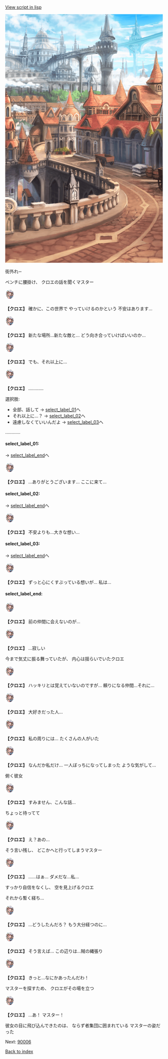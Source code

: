 [View script in lisp](../scripts/10331202.txt)

![town.png](../images/backgrounds/town.png)

街外れ─

ベンチに腰掛け、
クロエの話を聞くマスター

<img src="../images/units/103311.png" alt="103311.png" height="34"/>

**【クロエ】**
確かに、この世界で
やっていけるのかという
不安はあります…

<img src="../images/units/103311.png" alt="103311.png" height="34"/>

**【クロエ】**
新たな場所…新たな敵と…
どう向き合っていけばいいのか…

<img src="../images/units/103311.png" alt="103311.png" height="34"/>

**【クロエ】**
でも、それ以上に…

<img src="../images/units/103311.png" alt="103311.png" height="34"/>

**【クロエ】**
…………

選択肢:
- 全部、話して → [select_label_01](#select_label_01)へ
- それ以上に…？ → [select_label_02](#select_label_02)へ
- 遠慮しなくていいんだよ → [select_label_03](#select_label_03)へ

…………

#### select_label_01:
 → [select_label_end](#select_label_end)へ

<img src="../images/units/103311.png" alt="103311.png" height="34"/>

**【クロエ】**
…ありがとうございます…
ここに来て…

#### select_label_02:
 → [select_label_end](#select_label_end)へ

<img src="../images/units/103311.png" alt="103311.png" height="34"/>

**【クロエ】**
不安よりも…大きな想い…

#### select_label_03:
 → [select_label_end](#select_label_end)へ

<img src="../images/units/103311.png" alt="103311.png" height="34"/>

**【クロエ】**
ずっと心にくすぶっている想いが…
私は…

#### select_label_end:

<img src="../images/units/103311.png" alt="103311.png" height="34"/>

**【クロエ】**
前の仲間に会えないのが…

<img src="../images/units/103311.png" alt="103311.png" height="34"/>

**【クロエ】**
…寂しい

今まで気丈に振る舞っていたが、
内心は揺らいでいたクロエ

<img src="../images/units/103311.png" alt="103311.png" height="34"/>

**【クロエ】**
ハッキリとは覚えていないのですが…
頼りになる仲間…それに…

<img src="../images/units/103311.png" alt="103311.png" height="34"/>

**【クロエ】**
大好きだった人…

<img src="../images/units/103311.png" alt="103311.png" height="34"/>

**【クロエ】**
私の周りには…
たくさんの人がいた

<img src="../images/units/103311.png" alt="103311.png" height="34"/>

**【クロエ】**
なんだか私だけ…
一人ぼっちになってしまった
ような気がして…

俯く彼女

<img src="../images/units/103311.png" alt="103311.png" height="34"/>

**【クロエ】**
すみません、こんな話…

ちょっと待ってて

<img src="../images/units/103311.png" alt="103311.png" height="34"/>

**【クロエ】**
え？あの…

そう言い残し、
どこかへと行ってしまうマスター

<img src="../images/units/103311.png" alt="103311.png" height="34"/>

**【クロエ】**
……はぁ…
ダメだな…私…

すっかり自信をなくし、
空を見上げるクロエ

それから暫く経ち…

<img src="../images/units/103311.png" alt="103311.png" height="34"/>

**【クロエ】**
…どうしたんだろ？
もう大分経つのに…

<img src="../images/units/103311.png" alt="103311.png" height="34"/>

**【クロエ】**
そう言えば…
この辺りは…賊の縄張り

<img src="../images/units/103311.png" alt="103311.png" height="34"/>

**【クロエ】**
きっと…なにかあったんだわ！

マスターを探すため、
クロエがその場を立つ

<img src="../images/units/103311.png" alt="103311.png" height="34"/>

**【クロエ】**
…あ！
マスター！

彼女の目に飛び込んできたのは、
ならず者集団に囲まれている
マスターの姿だった

Next: [90006](90006.md)

[Back to index](index.md)
